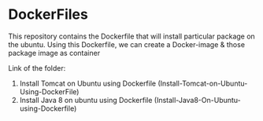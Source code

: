 # DockerFiles

This repository contains the Dockerfile that will install particular package on the ubuntu.
Using this Dockerfile, we can create a Docker-image & those package image as container

Link of the folder:
1. Install Tomcat on Ubuntu using Dockerfile (Install-Tomcat-on-Ubuntu-Using-DockerFile)
2. Install Java 8 on ubuntu using Dockerfile (Install-Java8-On-Ubuntu-using-Dockerfile)